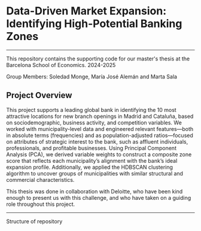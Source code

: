 # Data-Driven Market Expansion: Identifying High-Potential Banking Zones
---
This repository contains the supporting code for our master's thesis at the Barcelona School of Economics. 2024-2025

Group Members: Soledad Monge, María José Alemán and Marta Sala

## Project Overview
This project supports a leading global bank in identifying the 10 most attractive locations for new branch openings in Madrid and Cataluña, based on sociodemographic, business activity, and competition variables. We worked with municipality-level data and engineered relevant features—both in absolute terms (frequencies) and as population-adjusted ratios—focused on attributes of strategic interest to the bank, such as affluent individuals, professionals, and profitable businesses. Using Principal Component Analysis (PCA), we derived variable weights to construct a composite zone score that reflects each municipality’s alignment with the bank’s ideal expansion profile. Additionally, we applied the HDBSCAN clustering algorithm to uncover groups of municipalities with similar structural and commercial characteristics.

This thesis was done in collaboration with Deloitte, who have been kind enough to present us with this challenge, and who have taken on a guiding role throughout this project.

---
Structure of repository

